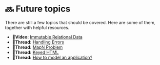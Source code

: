 # 🔜 Future topics

There are still a few topics that should be covered. Here are some of them, together with helpful resources.

* 🎥**Video:** [Immutable Relational Data](https://www.youtube.com/watch?v=28OdemxhfbU)
* 👥**Thread:** [Handling Errors](https://www.reddit.com/r/elm/comments/aj9pem/noob_question_the_elm_way/)
* 👥**Thread:** [MapN Problem](https://www.reddit.com/r/elm/comments/aqjkha/combining_the_errors_and_values_of_results_kind/)
* 👥**Thread:** [Keyed HTML](https://www.reddit.com/r/elm/comments/bsi6zd/img_src_reuse_issue/)
* 👥**Thread:** [How to model an application?](https://korban.net/posts/elm/2018-10-12-elm-guide-missing-part-url-handling-browser.application/)



